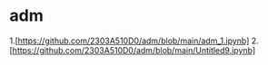 # adm
1.[https://github.com/2303A510D0/adm/blob/main/adm_1.ipynb]
2.[https://github.com/2303A510D0/adm/blob/main/Untitled9.ipynb]
